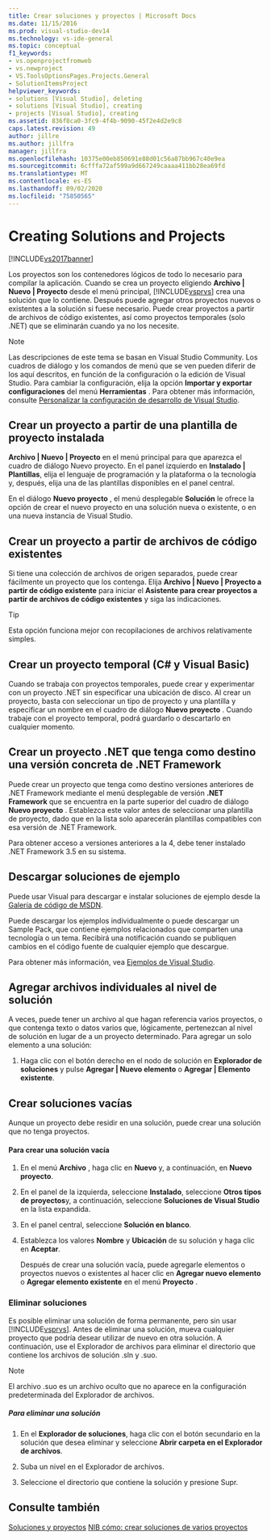 ```yaml
---
title: Crear soluciones y proyectos | Microsoft Docs
ms.date: 11/15/2016
ms.prod: visual-studio-dev14
ms.technology: vs-ide-general
ms.topic: conceptual
f1_keywords:
- vs.openprojectfromweb
- vs.newproject
- VS.ToolsOptionsPages.Projects.General
- SolutionItemsProject
helpviewer_keywords:
- solutions [Visual Studio], deleting
- solutions [Visual Studio], creating
- projects [Visual Studio], creating
ms.assetid: 836f8ca0-3fc9-4f4b-9090-45f2e4d2e9c8
caps.latest.revision: 49
author: jillre
ms.author: jillfra
manager: jillfra
ms.openlocfilehash: 10375e00eb850691e88d01c56a87bb967c40e9ea
ms.sourcegitcommit: 6cfffa72af599a9d667249caaaa411bb28ea69fd
ms.translationtype: MT
ms.contentlocale: es-ES
ms.lasthandoff: 09/02/2020
ms.locfileid: "75850565"
---
```

# <a name="creating-solutions-and-projects"></a>Creating Solutions and Projects
[!INCLUDE[vs2017banner](../includes/vs2017banner.md)]

Los proyectos son los contenedores lógicos de todo lo necesario para compilar la aplicación. Cuando se crea un proyecto eligiendo **Archivo &#124; Nuevo &#124; Proyecto** desde el menú principal, [!INCLUDE[vsprvs](../includes/vsprvs-md.md)] crea una solución que lo contiene. Después puede agregar otros proyectos nuevos o existentes a la solución si fuese necesario. Puede crear proyectos a partir de archivos de código existentes, así como proyectos temporales (solo .NET) que se eliminarán cuando ya no los necesite.

> [!NOTE]
> Las descripciones de este tema se basan en Visual Studio Community. Los cuadros de diálogo y los comandos de menú que se ven pueden diferir de los aquí descritos, en función de la configuración o la edición de Visual Studio. Para cambiar la configuración, elija la opción **Importar y exportar configuraciones** del menú **Herramientas** . Para obtener más información, consulte [Personalizar la configuración de desarrollo de Visual Studio](https://msdn.microsoft.com/22c4debb-4e31-47a8-8f19-16f328d7dcd3).

## <a name="create-a-project-from-an-installed-project-template"></a>Crear un proyecto a partir de una plantilla de proyecto instalada
 **Archivo &#124; Nuevo &#124; Proyecto** en el menú principal para que aparezca el cuadro de diálogo Nuevo proyecto. En el panel izquierdo en **Instalado &#124; Plantillas**, elija el lenguaje de programación y la plataforma o la tecnología y, después, elija una de las plantillas disponibles en el panel central.

 En el diálogo **Nuevo proyecto** , el menú desplegable **Solución** le ofrece la opción de crear el nuevo proyecto en una solución nueva o existente, o en una nueva instancia de Visual Studio.

## <a name="create-a-project-from-existing-code-files"></a>Crear un proyecto a partir de archivos de código existentes
 Si tiene una colección de archivos de origen separados, puede crear fácilmente un proyecto que los contenga. Elija **Archivo &#124; Nuevo &#124; Proyecto a partir de código existente** para iniciar el **Asistente para crear proyectos a partir de archivos de código existentes** y siga las indicaciones.

> [!TIP]
> Esta opción funciona mejor con recopilaciones de archivos relativamente simples.

## <a name="create-a-temporary-project-c-and-visual-basic"></a>Crear un proyecto temporal (C# y Visual Basic)
 Cuando se trabaja con proyectos temporales, puede crear y experimentar con un proyecto .NET sin especificar una ubicación de disco. Al crear un proyecto, basta con seleccionar un tipo de proyecto y una plantilla y especificar un nombre en el cuadro de diálogo **Nuevo proyecto** . Cuando trabaje con el proyecto temporal, podrá guardarlo o descartarlo en cualquier momento.

## <a name="create-a-net-project-that-targets-a-specific-version-of-the-net-framework"></a>Crear un proyecto .NET que tenga como destino una versión concreta de .NET Framework
 Puede crear un proyecto que tenga como destino versiones anteriores de .NET Framework mediante el menú desplegable de versión **.NET Framework** que se encuentra en la parte superior del cuadro de diálogo **Nuevo proyecto** . Establezca este valor antes de seleccionar una plantilla de proyecto, dado que en la lista solo aparecerán plantillas compatibles con esa versión de .NET Framework.

 Para obtener acceso a versiones anteriores a la 4, debe tener instalado .NET Framework 3.5 en su sistema.

## <a name="downloading-sample-solutions"></a>Descargar soluciones de ejemplo
 Puede usar Visual para descargar e instalar soluciones de ejemplo desde la [Galería de código de MSDN](https://code.msdn.microsoft.com/).

 Puede descargar los ejemplos individualmente o puede descargar un Sample Pack, que contiene ejemplos relacionados que comparten una tecnología o un tema. Recibirá una notificación cuando se publiquen cambios en el código fuente de cualquier ejemplo que descargue.

 Para obtener más información, vea [Ejemplos de Visual Studio](../ide/visual-studio-samples.md).

## <a name="adding-single-files-at-the-solution-level"></a>Agregar archivos individuales al nivel de solución
 A veces, puede tener un archivo al que hagan referencia varios proyectos, o que contenga texto o datos varios que, lógicamente, pertenezcan al nivel de solución en lugar de a un proyecto determinado.  Para agregar un solo elemento a una solución:

1. Haga clic con el botón derecho en el nodo de solución en **Explorador de soluciones** y pulse **Agregar &#124; Nuevo elemento** o **Agregar &#124; Elemento existente**.

## <a name="creating-empty-solutions"></a>Crear soluciones vacías
 Aunque un proyecto debe residir en una solución, puede crear una solución que no tenga proyectos.

#### <a name="to-create-an-empty-solution"></a>Para crear una solución vacía

1. En el menú **Archivo** , haga clic en **Nuevo** y, a continuación, en **Nuevo proyecto**.

2. En el panel de la izquierda, seleccione **Instalado**, seleccione **Otros tipos de proyectos**y, a continuación, seleccione **Soluciones de Visual Studio** en la lista expandida.

3. En el panel central, seleccione **Solución en blanco**.

4. Establezca los valores **Nombre** y **Ubicación** de su solución y haga clic en **Aceptar**.

   Después de crear una solución vacía, puede agregarle elementos o proyectos nuevos o existentes al hacer clic en **Agregar nuevo elemento** o **Agregar elemento existente** en el menú **Proyecto** .

### <a name="deleting-solutions"></a>Eliminar soluciones
 Es posible eliminar una solución de forma permanente, pero sin usar [!INCLUDE[vsprvs](../includes/vsprvs-md.md)]. Antes de eliminar una solución, mueva cualquier proyecto que podría desear utilizar de nuevo en otra solución. A continuación, use el Explorador de archivos para eliminar el directorio que contiene los archivos de solución .sln y .suo.

> [!NOTE]
> El archivo .suo es un archivo oculto que no aparece en la configuración predeterminada del Explorador de archivos.

##### <a name="to-delete-a-solution"></a>Para eliminar una solución

1. En el **Explorador de soluciones**, haga clic con el botón secundario en la solución que desea eliminar y seleccione **Abrir carpeta en el Explorador de archivos**.

2. Suba un nivel en el Explorador de archivos.

3. Seleccione el directorio que contiene la solución y presione Supr.

## <a name="see-also"></a>Consulte también
 [Soluciones y proyectos](../ide/solutions-and-projects-in-visual-studio.md) [NIB cómo: crear soluciones de varios proyectos](https://msdn.microsoft.com/02ecd6dd-0114-46fe-b335-ba9c5e3020d6)
